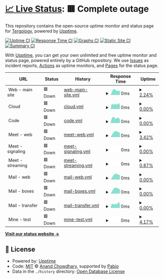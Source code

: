 # [📈 Live Status](https://Tergology.github.io/infra-upptime): <!--live status--> **🟥 Complete outage**

This repository contains the open-source uptime monitor and status page for [Tergology](http://tergology.com), powered by [Upptime](https://github.com/upptime/upptime).

[![Uptime CI](https://github.com/Tergology/infra-upptime/workflows/Uptime%20CI/badge.svg)](https://github.com/Tergology/infra-upptime/actions?query=workflow%3A%22Uptime+CI%22)
[![Response Time CI](https://github.com/Tergology/infra-upptime/workflows/Response%20Time%20CI/badge.svg)](https://github.com/Tergology/infra-upptime/actions?query=workflow%3A%22Response+Time+CI%22)
[![Graphs CI](https://github.com/Tergology/infra-upptime/workflows/Graphs%20CI/badge.svg)](https://github.com/Tergology/infra-upptime/actions?query=workflow%3A%22Graphs+CI%22)
[![Static Site CI](https://github.com/Tergology/infra-upptime/workflows/Static%20Site%20CI/badge.svg)](https://github.com/Tergology/infra-upptime/actions?query=workflow%3A%22Static+Site+CI%22)
[![Summary CI](https://github.com/Tergology/infra-upptime/workflows/Summary%20CI/badge.svg)](https://github.com/Tergology/infra-upptime/actions?query=workflow%3A%22Summary+CI%22)

With [Upptime](https://upptime.js.org), you can get your own unlimited and free uptime monitor and status page, powered entirely by a GitHub repository. We use [Issues](https://github.com/Tergology/infra-upptime/issues) as incident reports, [Actions](https://github.com/Tergology/infra-upptime/actions) as uptime monitors, and [Pages](https://Tergology.github.io/infra-upptime) for the status page.

<!--start: status pages-->
<!-- This summary is generated by Upptime (https://github.com/upptime/upptime) -->
<!-- Do not edit this manually, your changes will be overwritten -->
<!-- prettier-ignore -->
| URL | Status | History | Response Time | Uptime |
| --- | ------ | ------- | ------------- | ------ |
| <img alt="" src="https://icons.duckduckgo.com/ip3/www.$.ico" height="13"> Web - main site | 🟥 Down | [web-main-site.yml](https://github.com/Tergology/infra-upptime/commits/HEAD/history/web-main-site.yml) | <details><summary><img alt="Response time graph" src="./graphs/web-main-site/response-time-week.png" height="20"> 0ms</summary><br><a href="https://Tergology.github.io/infra-upptime/history/web-main-site"><img alt="Response time 0" src="https://img.shields.io/endpoint?url=https%3A%2F%2Fraw.githubusercontent.com%2FTergology%2Finfra-upptime%2FHEAD%2Fapi%2Fweb-main-site%2Fresponse-time.json"></a><br><a href="https://Tergology.github.io/infra-upptime/history/web-main-site"><img alt="24-hour response time 0" src="https://img.shields.io/endpoint?url=https%3A%2F%2Fraw.githubusercontent.com%2FTergology%2Finfra-upptime%2FHEAD%2Fapi%2Fweb-main-site%2Fresponse-time-day.json"></a><br><a href="https://Tergology.github.io/infra-upptime/history/web-main-site"><img alt="7-day response time 0" src="https://img.shields.io/endpoint?url=https%3A%2F%2Fraw.githubusercontent.com%2FTergology%2Finfra-upptime%2FHEAD%2Fapi%2Fweb-main-site%2Fresponse-time-week.json"></a><br><a href="https://Tergology.github.io/infra-upptime/history/web-main-site"><img alt="30-day response time 0" src="https://img.shields.io/endpoint?url=https%3A%2F%2Fraw.githubusercontent.com%2FTergology%2Finfra-upptime%2FHEAD%2Fapi%2Fweb-main-site%2Fresponse-time-month.json"></a><br><a href="https://Tergology.github.io/infra-upptime/history/web-main-site"><img alt="1-year response time 0" src="https://img.shields.io/endpoint?url=https%3A%2F%2Fraw.githubusercontent.com%2FTergology%2Finfra-upptime%2FHEAD%2Fapi%2Fweb-main-site%2Fresponse-time-year.json"></a></details> | <details><summary><a href="https://Tergology.github.io/infra-upptime/history/web-main-site">2.24%</a></summary><a href="https://Tergology.github.io/infra-upptime/history/web-main-site"><img alt="All-time uptime 2.24%" src="https://img.shields.io/endpoint?url=https%3A%2F%2Fraw.githubusercontent.com%2FTergology%2Finfra-upptime%2FHEAD%2Fapi%2Fweb-main-site%2Fuptime.json"></a><br><a href="https://Tergology.github.io/infra-upptime/history/web-main-site"><img alt="24-hour uptime 2.24%" src="https://img.shields.io/endpoint?url=https%3A%2F%2Fraw.githubusercontent.com%2FTergology%2Finfra-upptime%2FHEAD%2Fapi%2Fweb-main-site%2Fuptime-day.json"></a><br><a href="https://Tergology.github.io/infra-upptime/history/web-main-site"><img alt="7-day uptime 2.24%" src="https://img.shields.io/endpoint?url=https%3A%2F%2Fraw.githubusercontent.com%2FTergology%2Finfra-upptime%2FHEAD%2Fapi%2Fweb-main-site%2Fuptime-week.json"></a><br><a href="https://Tergology.github.io/infra-upptime/history/web-main-site"><img alt="30-day uptime 2.24%" src="https://img.shields.io/endpoint?url=https%3A%2F%2Fraw.githubusercontent.com%2FTergology%2Finfra-upptime%2FHEAD%2Fapi%2Fweb-main-site%2Fuptime-month.json"></a><br><a href="https://Tergology.github.io/infra-upptime/history/web-main-site"><img alt="1-year uptime 2.24%" src="https://img.shields.io/endpoint?url=https%3A%2F%2Fraw.githubusercontent.com%2FTergology%2Finfra-upptime%2FHEAD%2Fapi%2Fweb-main-site%2Fuptime-year.json"></a></details>
| <img alt="" src="https://icons.duckduckgo.com/ip3/cloud.$.ico" height="13"> Cloud | 🟥 Down | [cloud.yml](https://github.com/Tergology/infra-upptime/commits/HEAD/history/cloud.yml) | <details><summary><img alt="Response time graph" src="./graphs/cloud/response-time-week.png" height="20"> 0ms</summary><br><a href="https://Tergology.github.io/infra-upptime/history/cloud"><img alt="Response time 0" src="https://img.shields.io/endpoint?url=https%3A%2F%2Fraw.githubusercontent.com%2FTergology%2Finfra-upptime%2FHEAD%2Fapi%2Fcloud%2Fresponse-time.json"></a><br><a href="https://Tergology.github.io/infra-upptime/history/cloud"><img alt="24-hour response time 0" src="https://img.shields.io/endpoint?url=https%3A%2F%2Fraw.githubusercontent.com%2FTergology%2Finfra-upptime%2FHEAD%2Fapi%2Fcloud%2Fresponse-time-day.json"></a><br><a href="https://Tergology.github.io/infra-upptime/history/cloud"><img alt="7-day response time 0" src="https://img.shields.io/endpoint?url=https%3A%2F%2Fraw.githubusercontent.com%2FTergology%2Finfra-upptime%2FHEAD%2Fapi%2Fcloud%2Fresponse-time-week.json"></a><br><a href="https://Tergology.github.io/infra-upptime/history/cloud"><img alt="30-day response time 0" src="https://img.shields.io/endpoint?url=https%3A%2F%2Fraw.githubusercontent.com%2FTergology%2Finfra-upptime%2FHEAD%2Fapi%2Fcloud%2Fresponse-time-month.json"></a><br><a href="https://Tergology.github.io/infra-upptime/history/cloud"><img alt="1-year response time 0" src="https://img.shields.io/endpoint?url=https%3A%2F%2Fraw.githubusercontent.com%2FTergology%2Finfra-upptime%2FHEAD%2Fapi%2Fcloud%2Fresponse-time-year.json"></a></details> | <details><summary><a href="https://Tergology.github.io/infra-upptime/history/cloud">0.00%</a></summary><a href="https://Tergology.github.io/infra-upptime/history/cloud"><img alt="All-time uptime 0.00%" src="https://img.shields.io/endpoint?url=https%3A%2F%2Fraw.githubusercontent.com%2FTergology%2Finfra-upptime%2FHEAD%2Fapi%2Fcloud%2Fuptime.json"></a><br><a href="https://Tergology.github.io/infra-upptime/history/cloud"><img alt="24-hour uptime 0.00%" src="https://img.shields.io/endpoint?url=https%3A%2F%2Fraw.githubusercontent.com%2FTergology%2Finfra-upptime%2FHEAD%2Fapi%2Fcloud%2Fuptime-day.json"></a><br><a href="https://Tergology.github.io/infra-upptime/history/cloud"><img alt="7-day uptime 0.00%" src="https://img.shields.io/endpoint?url=https%3A%2F%2Fraw.githubusercontent.com%2FTergology%2Finfra-upptime%2FHEAD%2Fapi%2Fcloud%2Fuptime-week.json"></a><br><a href="https://Tergology.github.io/infra-upptime/history/cloud"><img alt="30-day uptime 0.00%" src="https://img.shields.io/endpoint?url=https%3A%2F%2Fraw.githubusercontent.com%2FTergology%2Finfra-upptime%2FHEAD%2Fapi%2Fcloud%2Fuptime-month.json"></a><br><a href="https://Tergology.github.io/infra-upptime/history/cloud"><img alt="1-year uptime 0.00%" src="https://img.shields.io/endpoint?url=https%3A%2F%2Fraw.githubusercontent.com%2FTergology%2Finfra-upptime%2FHEAD%2Fapi%2Fcloud%2Fuptime-year.json"></a></details>
| <img alt="" src="https://icons.duckduckgo.com/ip3/code.$.ico" height="13"> Code | 🟥 Down | [code.yml](https://github.com/Tergology/infra-upptime/commits/HEAD/history/code.yml) | <details><summary><img alt="Response time graph" src="./graphs/code/response-time-week.png" height="20"> 0ms</summary><br><a href="https://Tergology.github.io/infra-upptime/history/code"><img alt="Response time 0" src="https://img.shields.io/endpoint?url=https%3A%2F%2Fraw.githubusercontent.com%2FTergology%2Finfra-upptime%2FHEAD%2Fapi%2Fcode%2Fresponse-time.json"></a><br><a href="https://Tergology.github.io/infra-upptime/history/code"><img alt="24-hour response time 0" src="https://img.shields.io/endpoint?url=https%3A%2F%2Fraw.githubusercontent.com%2FTergology%2Finfra-upptime%2FHEAD%2Fapi%2Fcode%2Fresponse-time-day.json"></a><br><a href="https://Tergology.github.io/infra-upptime/history/code"><img alt="7-day response time 0" src="https://img.shields.io/endpoint?url=https%3A%2F%2Fraw.githubusercontent.com%2FTergology%2Finfra-upptime%2FHEAD%2Fapi%2Fcode%2Fresponse-time-week.json"></a><br><a href="https://Tergology.github.io/infra-upptime/history/code"><img alt="30-day response time 0" src="https://img.shields.io/endpoint?url=https%3A%2F%2Fraw.githubusercontent.com%2FTergology%2Finfra-upptime%2FHEAD%2Fapi%2Fcode%2Fresponse-time-month.json"></a><br><a href="https://Tergology.github.io/infra-upptime/history/code"><img alt="1-year response time 0" src="https://img.shields.io/endpoint?url=https%3A%2F%2Fraw.githubusercontent.com%2FTergology%2Finfra-upptime%2FHEAD%2Fapi%2Fcode%2Fresponse-time-year.json"></a></details> | <details><summary><a href="https://Tergology.github.io/infra-upptime/history/code">0.00%</a></summary><a href="https://Tergology.github.io/infra-upptime/history/code"><img alt="All-time uptime 0.00%" src="https://img.shields.io/endpoint?url=https%3A%2F%2Fraw.githubusercontent.com%2FTergology%2Finfra-upptime%2FHEAD%2Fapi%2Fcode%2Fuptime.json"></a><br><a href="https://Tergology.github.io/infra-upptime/history/code"><img alt="24-hour uptime 0.00%" src="https://img.shields.io/endpoint?url=https%3A%2F%2Fraw.githubusercontent.com%2FTergology%2Finfra-upptime%2FHEAD%2Fapi%2Fcode%2Fuptime-day.json"></a><br><a href="https://Tergology.github.io/infra-upptime/history/code"><img alt="7-day uptime 0.00%" src="https://img.shields.io/endpoint?url=https%3A%2F%2Fraw.githubusercontent.com%2FTergology%2Finfra-upptime%2FHEAD%2Fapi%2Fcode%2Fuptime-week.json"></a><br><a href="https://Tergology.github.io/infra-upptime/history/code"><img alt="30-day uptime 0.00%" src="https://img.shields.io/endpoint?url=https%3A%2F%2Fraw.githubusercontent.com%2FTergology%2Finfra-upptime%2FHEAD%2Fapi%2Fcode%2Fuptime-month.json"></a><br><a href="https://Tergology.github.io/infra-upptime/history/code"><img alt="1-year uptime 0.00%" src="https://img.shields.io/endpoint?url=https%3A%2F%2Fraw.githubusercontent.com%2FTergology%2Finfra-upptime%2FHEAD%2Fapi%2Fcode%2Fuptime-year.json"></a></details>
| <img alt="" src="https://icons.duckduckgo.com/ip3/meet.$.ico" height="13"> Meet - web | 🟥 Down | [meet-web.yml](https://github.com/Tergology/infra-upptime/commits/HEAD/history/meet-web.yml) | <details><summary><img alt="Response time graph" src="./graphs/meet-web/response-time-week.png" height="20"> 0ms</summary><br><a href="https://Tergology.github.io/infra-upptime/history/meet-web"><img alt="Response time 0" src="https://img.shields.io/endpoint?url=https%3A%2F%2Fraw.githubusercontent.com%2FTergology%2Finfra-upptime%2FHEAD%2Fapi%2Fmeet-web%2Fresponse-time.json"></a><br><a href="https://Tergology.github.io/infra-upptime/history/meet-web"><img alt="24-hour response time 0" src="https://img.shields.io/endpoint?url=https%3A%2F%2Fraw.githubusercontent.com%2FTergology%2Finfra-upptime%2FHEAD%2Fapi%2Fmeet-web%2Fresponse-time-day.json"></a><br><a href="https://Tergology.github.io/infra-upptime/history/meet-web"><img alt="7-day response time 0" src="https://img.shields.io/endpoint?url=https%3A%2F%2Fraw.githubusercontent.com%2FTergology%2Finfra-upptime%2FHEAD%2Fapi%2Fmeet-web%2Fresponse-time-week.json"></a><br><a href="https://Tergology.github.io/infra-upptime/history/meet-web"><img alt="30-day response time 0" src="https://img.shields.io/endpoint?url=https%3A%2F%2Fraw.githubusercontent.com%2FTergology%2Finfra-upptime%2FHEAD%2Fapi%2Fmeet-web%2Fresponse-time-month.json"></a><br><a href="https://Tergology.github.io/infra-upptime/history/meet-web"><img alt="1-year response time 0" src="https://img.shields.io/endpoint?url=https%3A%2F%2Fraw.githubusercontent.com%2FTergology%2Finfra-upptime%2FHEAD%2Fapi%2Fmeet-web%2Fresponse-time-year.json"></a></details> | <details><summary><a href="https://Tergology.github.io/infra-upptime/history/meet-web">3.42%</a></summary><a href="https://Tergology.github.io/infra-upptime/history/meet-web"><img alt="All-time uptime 3.42%" src="https://img.shields.io/endpoint?url=https%3A%2F%2Fraw.githubusercontent.com%2FTergology%2Finfra-upptime%2FHEAD%2Fapi%2Fmeet-web%2Fuptime.json"></a><br><a href="https://Tergology.github.io/infra-upptime/history/meet-web"><img alt="24-hour uptime 3.42%" src="https://img.shields.io/endpoint?url=https%3A%2F%2Fraw.githubusercontent.com%2FTergology%2Finfra-upptime%2FHEAD%2Fapi%2Fmeet-web%2Fuptime-day.json"></a><br><a href="https://Tergology.github.io/infra-upptime/history/meet-web"><img alt="7-day uptime 3.42%" src="https://img.shields.io/endpoint?url=https%3A%2F%2Fraw.githubusercontent.com%2FTergology%2Finfra-upptime%2FHEAD%2Fapi%2Fmeet-web%2Fuptime-week.json"></a><br><a href="https://Tergology.github.io/infra-upptime/history/meet-web"><img alt="30-day uptime 3.42%" src="https://img.shields.io/endpoint?url=https%3A%2F%2Fraw.githubusercontent.com%2FTergology%2Finfra-upptime%2FHEAD%2Fapi%2Fmeet-web%2Fuptime-month.json"></a><br><a href="https://Tergology.github.io/infra-upptime/history/meet-web"><img alt="1-year uptime 3.42%" src="https://img.shields.io/endpoint?url=https%3A%2F%2Fraw.githubusercontent.com%2FTergology%2Finfra-upptime%2FHEAD%2Fapi%2Fmeet-web%2Fuptime-year.json"></a></details>
| <img alt="" src="https://icons.duckduckgo.com/ip3/null.ico" height="13"> Meet - signaling | 🟥 Down | [meet-signaling.yml](https://github.com/Tergology/infra-upptime/commits/HEAD/history/meet-signaling.yml) | <details><summary><img alt="Response time graph" src="./graphs/meet-signaling/response-time-week.png" height="20"> 0ms</summary><br><a href="https://Tergology.github.io/infra-upptime/history/meet-signaling"><img alt="Response time 0" src="https://img.shields.io/endpoint?url=https%3A%2F%2Fraw.githubusercontent.com%2FTergology%2Finfra-upptime%2FHEAD%2Fapi%2Fmeet-signaling%2Fresponse-time.json"></a><br><a href="https://Tergology.github.io/infra-upptime/history/meet-signaling"><img alt="24-hour response time 0" src="https://img.shields.io/endpoint?url=https%3A%2F%2Fraw.githubusercontent.com%2FTergology%2Finfra-upptime%2FHEAD%2Fapi%2Fmeet-signaling%2Fresponse-time-day.json"></a><br><a href="https://Tergology.github.io/infra-upptime/history/meet-signaling"><img alt="7-day response time 0" src="https://img.shields.io/endpoint?url=https%3A%2F%2Fraw.githubusercontent.com%2FTergology%2Finfra-upptime%2FHEAD%2Fapi%2Fmeet-signaling%2Fresponse-time-week.json"></a><br><a href="https://Tergology.github.io/infra-upptime/history/meet-signaling"><img alt="30-day response time 0" src="https://img.shields.io/endpoint?url=https%3A%2F%2Fraw.githubusercontent.com%2FTergology%2Finfra-upptime%2FHEAD%2Fapi%2Fmeet-signaling%2Fresponse-time-month.json"></a><br><a href="https://Tergology.github.io/infra-upptime/history/meet-signaling"><img alt="1-year response time 0" src="https://img.shields.io/endpoint?url=https%3A%2F%2Fraw.githubusercontent.com%2FTergology%2Finfra-upptime%2FHEAD%2Fapi%2Fmeet-signaling%2Fresponse-time-year.json"></a></details> | <details><summary><a href="https://Tergology.github.io/infra-upptime/history/meet-signaling">0.00%</a></summary><a href="https://Tergology.github.io/infra-upptime/history/meet-signaling"><img alt="All-time uptime 0.00%" src="https://img.shields.io/endpoint?url=https%3A%2F%2Fraw.githubusercontent.com%2FTergology%2Finfra-upptime%2FHEAD%2Fapi%2Fmeet-signaling%2Fuptime.json"></a><br><a href="https://Tergology.github.io/infra-upptime/history/meet-signaling"><img alt="24-hour uptime 0.00%" src="https://img.shields.io/endpoint?url=https%3A%2F%2Fraw.githubusercontent.com%2FTergology%2Finfra-upptime%2FHEAD%2Fapi%2Fmeet-signaling%2Fuptime-day.json"></a><br><a href="https://Tergology.github.io/infra-upptime/history/meet-signaling"><img alt="7-day uptime 0.00%" src="https://img.shields.io/endpoint?url=https%3A%2F%2Fraw.githubusercontent.com%2FTergology%2Finfra-upptime%2FHEAD%2Fapi%2Fmeet-signaling%2Fuptime-week.json"></a><br><a href="https://Tergology.github.io/infra-upptime/history/meet-signaling"><img alt="30-day uptime 0.00%" src="https://img.shields.io/endpoint?url=https%3A%2F%2Fraw.githubusercontent.com%2FTergology%2Finfra-upptime%2FHEAD%2Fapi%2Fmeet-signaling%2Fuptime-month.json"></a><br><a href="https://Tergology.github.io/infra-upptime/history/meet-signaling"><img alt="1-year uptime 0.00%" src="https://img.shields.io/endpoint?url=https%3A%2F%2Fraw.githubusercontent.com%2FTergology%2Finfra-upptime%2FHEAD%2Fapi%2Fmeet-signaling%2Fuptime-year.json"></a></details>
| <img alt="" src="https://icons.duckduckgo.com/ip3/null.ico" height="13"> Meet - streaming | 🟥 Down | [meet-streaming.yml](https://github.com/Tergology/infra-upptime/commits/HEAD/history/meet-streaming.yml) | <details><summary><img alt="Response time graph" src="./graphs/meet-streaming/response-time-week.png" height="20"> 0ms</summary><br><a href="https://Tergology.github.io/infra-upptime/history/meet-streaming"><img alt="Response time 0" src="https://img.shields.io/endpoint?url=https%3A%2F%2Fraw.githubusercontent.com%2FTergology%2Finfra-upptime%2FHEAD%2Fapi%2Fmeet-streaming%2Fresponse-time.json"></a><br><a href="https://Tergology.github.io/infra-upptime/history/meet-streaming"><img alt="24-hour response time 0" src="https://img.shields.io/endpoint?url=https%3A%2F%2Fraw.githubusercontent.com%2FTergology%2Finfra-upptime%2FHEAD%2Fapi%2Fmeet-streaming%2Fresponse-time-day.json"></a><br><a href="https://Tergology.github.io/infra-upptime/history/meet-streaming"><img alt="7-day response time 0" src="https://img.shields.io/endpoint?url=https%3A%2F%2Fraw.githubusercontent.com%2FTergology%2Finfra-upptime%2FHEAD%2Fapi%2Fmeet-streaming%2Fresponse-time-week.json"></a><br><a href="https://Tergology.github.io/infra-upptime/history/meet-streaming"><img alt="30-day response time 0" src="https://img.shields.io/endpoint?url=https%3A%2F%2Fraw.githubusercontent.com%2FTergology%2Finfra-upptime%2FHEAD%2Fapi%2Fmeet-streaming%2Fresponse-time-month.json"></a><br><a href="https://Tergology.github.io/infra-upptime/history/meet-streaming"><img alt="1-year response time 0" src="https://img.shields.io/endpoint?url=https%3A%2F%2Fraw.githubusercontent.com%2FTergology%2Finfra-upptime%2FHEAD%2Fapi%2Fmeet-streaming%2Fresponse-time-year.json"></a></details> | <details><summary><a href="https://Tergology.github.io/infra-upptime/history/meet-streaming">0.87%</a></summary><a href="https://Tergology.github.io/infra-upptime/history/meet-streaming"><img alt="All-time uptime 0.87%" src="https://img.shields.io/endpoint?url=https%3A%2F%2Fraw.githubusercontent.com%2FTergology%2Finfra-upptime%2FHEAD%2Fapi%2Fmeet-streaming%2Fuptime.json"></a><br><a href="https://Tergology.github.io/infra-upptime/history/meet-streaming"><img alt="24-hour uptime 0.87%" src="https://img.shields.io/endpoint?url=https%3A%2F%2Fraw.githubusercontent.com%2FTergology%2Finfra-upptime%2FHEAD%2Fapi%2Fmeet-streaming%2Fuptime-day.json"></a><br><a href="https://Tergology.github.io/infra-upptime/history/meet-streaming"><img alt="7-day uptime 0.87%" src="https://img.shields.io/endpoint?url=https%3A%2F%2Fraw.githubusercontent.com%2FTergology%2Finfra-upptime%2FHEAD%2Fapi%2Fmeet-streaming%2Fuptime-week.json"></a><br><a href="https://Tergology.github.io/infra-upptime/history/meet-streaming"><img alt="30-day uptime 0.87%" src="https://img.shields.io/endpoint?url=https%3A%2F%2Fraw.githubusercontent.com%2FTergology%2Finfra-upptime%2FHEAD%2Fapi%2Fmeet-streaming%2Fuptime-month.json"></a><br><a href="https://Tergology.github.io/infra-upptime/history/meet-streaming"><img alt="1-year uptime 0.87%" src="https://img.shields.io/endpoint?url=https%3A%2F%2Fraw.githubusercontent.com%2FTergology%2Finfra-upptime%2FHEAD%2Fapi%2Fmeet-streaming%2Fuptime-year.json"></a></details>
| <img alt="" src="https://icons.duckduckgo.com/ip3/mail.$.ico" height="13"> Mail - web | 🟥 Down | [mail-web.yml](https://github.com/Tergology/infra-upptime/commits/HEAD/history/mail-web.yml) | <details><summary><img alt="Response time graph" src="./graphs/mail-web/response-time-week.png" height="20"> 0ms</summary><br><a href="https://Tergology.github.io/infra-upptime/history/mail-web"><img alt="Response time 0" src="https://img.shields.io/endpoint?url=https%3A%2F%2Fraw.githubusercontent.com%2FTergology%2Finfra-upptime%2FHEAD%2Fapi%2Fmail-web%2Fresponse-time.json"></a><br><a href="https://Tergology.github.io/infra-upptime/history/mail-web"><img alt="24-hour response time 0" src="https://img.shields.io/endpoint?url=https%3A%2F%2Fraw.githubusercontent.com%2FTergology%2Finfra-upptime%2FHEAD%2Fapi%2Fmail-web%2Fresponse-time-day.json"></a><br><a href="https://Tergology.github.io/infra-upptime/history/mail-web"><img alt="7-day response time 0" src="https://img.shields.io/endpoint?url=https%3A%2F%2Fraw.githubusercontent.com%2FTergology%2Finfra-upptime%2FHEAD%2Fapi%2Fmail-web%2Fresponse-time-week.json"></a><br><a href="https://Tergology.github.io/infra-upptime/history/mail-web"><img alt="30-day response time 0" src="https://img.shields.io/endpoint?url=https%3A%2F%2Fraw.githubusercontent.com%2FTergology%2Finfra-upptime%2FHEAD%2Fapi%2Fmail-web%2Fresponse-time-month.json"></a><br><a href="https://Tergology.github.io/infra-upptime/history/mail-web"><img alt="1-year response time 0" src="https://img.shields.io/endpoint?url=https%3A%2F%2Fraw.githubusercontent.com%2FTergology%2Finfra-upptime%2FHEAD%2Fapi%2Fmail-web%2Fresponse-time-year.json"></a></details> | <details><summary><a href="https://Tergology.github.io/infra-upptime/history/mail-web">0.00%</a></summary><a href="https://Tergology.github.io/infra-upptime/history/mail-web"><img alt="All-time uptime 0.00%" src="https://img.shields.io/endpoint?url=https%3A%2F%2Fraw.githubusercontent.com%2FTergology%2Finfra-upptime%2FHEAD%2Fapi%2Fmail-web%2Fuptime.json"></a><br><a href="https://Tergology.github.io/infra-upptime/history/mail-web"><img alt="24-hour uptime 0.00%" src="https://img.shields.io/endpoint?url=https%3A%2F%2Fraw.githubusercontent.com%2FTergology%2Finfra-upptime%2FHEAD%2Fapi%2Fmail-web%2Fuptime-day.json"></a><br><a href="https://Tergology.github.io/infra-upptime/history/mail-web"><img alt="7-day uptime 0.00%" src="https://img.shields.io/endpoint?url=https%3A%2F%2Fraw.githubusercontent.com%2FTergology%2Finfra-upptime%2FHEAD%2Fapi%2Fmail-web%2Fuptime-week.json"></a><br><a href="https://Tergology.github.io/infra-upptime/history/mail-web"><img alt="30-day uptime 0.00%" src="https://img.shields.io/endpoint?url=https%3A%2F%2Fraw.githubusercontent.com%2FTergology%2Finfra-upptime%2FHEAD%2Fapi%2Fmail-web%2Fuptime-month.json"></a><br><a href="https://Tergology.github.io/infra-upptime/history/mail-web"><img alt="1-year uptime 0.00%" src="https://img.shields.io/endpoint?url=https%3A%2F%2Fraw.githubusercontent.com%2FTergology%2Finfra-upptime%2FHEAD%2Fapi%2Fmail-web%2Fuptime-year.json"></a></details>
| <img alt="" src="https://icons.duckduckgo.com/ip3/null.ico" height="13"> Mail - boxes | 🟥 Down | [mail-boxes.yml](https://github.com/Tergology/infra-upptime/commits/HEAD/history/mail-boxes.yml) | <details><summary><img alt="Response time graph" src="./graphs/mail-boxes/response-time-week.png" height="20"> 0ms</summary><br><a href="https://Tergology.github.io/infra-upptime/history/mail-boxes"><img alt="Response time 0" src="https://img.shields.io/endpoint?url=https%3A%2F%2Fraw.githubusercontent.com%2FTergology%2Finfra-upptime%2FHEAD%2Fapi%2Fmail-boxes%2Fresponse-time.json"></a><br><a href="https://Tergology.github.io/infra-upptime/history/mail-boxes"><img alt="24-hour response time 0" src="https://img.shields.io/endpoint?url=https%3A%2F%2Fraw.githubusercontent.com%2FTergology%2Finfra-upptime%2FHEAD%2Fapi%2Fmail-boxes%2Fresponse-time-day.json"></a><br><a href="https://Tergology.github.io/infra-upptime/history/mail-boxes"><img alt="7-day response time 0" src="https://img.shields.io/endpoint?url=https%3A%2F%2Fraw.githubusercontent.com%2FTergology%2Finfra-upptime%2FHEAD%2Fapi%2Fmail-boxes%2Fresponse-time-week.json"></a><br><a href="https://Tergology.github.io/infra-upptime/history/mail-boxes"><img alt="30-day response time 0" src="https://img.shields.io/endpoint?url=https%3A%2F%2Fraw.githubusercontent.com%2FTergology%2Finfra-upptime%2FHEAD%2Fapi%2Fmail-boxes%2Fresponse-time-month.json"></a><br><a href="https://Tergology.github.io/infra-upptime/history/mail-boxes"><img alt="1-year response time 0" src="https://img.shields.io/endpoint?url=https%3A%2F%2Fraw.githubusercontent.com%2FTergology%2Finfra-upptime%2FHEAD%2Fapi%2Fmail-boxes%2Fresponse-time-year.json"></a></details> | <details><summary><a href="https://Tergology.github.io/infra-upptime/history/mail-boxes">0.00%</a></summary><a href="https://Tergology.github.io/infra-upptime/history/mail-boxes"><img alt="All-time uptime 0.00%" src="https://img.shields.io/endpoint?url=https%3A%2F%2Fraw.githubusercontent.com%2FTergology%2Finfra-upptime%2FHEAD%2Fapi%2Fmail-boxes%2Fuptime.json"></a><br><a href="https://Tergology.github.io/infra-upptime/history/mail-boxes"><img alt="24-hour uptime 0.00%" src="https://img.shields.io/endpoint?url=https%3A%2F%2Fraw.githubusercontent.com%2FTergology%2Finfra-upptime%2FHEAD%2Fapi%2Fmail-boxes%2Fuptime-day.json"></a><br><a href="https://Tergology.github.io/infra-upptime/history/mail-boxes"><img alt="7-day uptime 0.00%" src="https://img.shields.io/endpoint?url=https%3A%2F%2Fraw.githubusercontent.com%2FTergology%2Finfra-upptime%2FHEAD%2Fapi%2Fmail-boxes%2Fuptime-week.json"></a><br><a href="https://Tergology.github.io/infra-upptime/history/mail-boxes"><img alt="30-day uptime 0.00%" src="https://img.shields.io/endpoint?url=https%3A%2F%2Fraw.githubusercontent.com%2FTergology%2Finfra-upptime%2FHEAD%2Fapi%2Fmail-boxes%2Fuptime-month.json"></a><br><a href="https://Tergology.github.io/infra-upptime/history/mail-boxes"><img alt="1-year uptime 0.00%" src="https://img.shields.io/endpoint?url=https%3A%2F%2Fraw.githubusercontent.com%2FTergology%2Finfra-upptime%2FHEAD%2Fapi%2Fmail-boxes%2Fuptime-year.json"></a></details>
| <img alt="" src="https://icons.duckduckgo.com/ip3/null.ico" height="13"> Mail - transfer | 🟥 Down | [mail-transfer.yml](https://github.com/Tergology/infra-upptime/commits/HEAD/history/mail-transfer.yml) | <details><summary><img alt="Response time graph" src="./graphs/mail-transfer/response-time-week.png" height="20"> 0ms</summary><br><a href="https://Tergology.github.io/infra-upptime/history/mail-transfer"><img alt="Response time 0" src="https://img.shields.io/endpoint?url=https%3A%2F%2Fraw.githubusercontent.com%2FTergology%2Finfra-upptime%2FHEAD%2Fapi%2Fmail-transfer%2Fresponse-time.json"></a><br><a href="https://Tergology.github.io/infra-upptime/history/mail-transfer"><img alt="24-hour response time 0" src="https://img.shields.io/endpoint?url=https%3A%2F%2Fraw.githubusercontent.com%2FTergology%2Finfra-upptime%2FHEAD%2Fapi%2Fmail-transfer%2Fresponse-time-day.json"></a><br><a href="https://Tergology.github.io/infra-upptime/history/mail-transfer"><img alt="7-day response time 0" src="https://img.shields.io/endpoint?url=https%3A%2F%2Fraw.githubusercontent.com%2FTergology%2Finfra-upptime%2FHEAD%2Fapi%2Fmail-transfer%2Fresponse-time-week.json"></a><br><a href="https://Tergology.github.io/infra-upptime/history/mail-transfer"><img alt="30-day response time 0" src="https://img.shields.io/endpoint?url=https%3A%2F%2Fraw.githubusercontent.com%2FTergology%2Finfra-upptime%2FHEAD%2Fapi%2Fmail-transfer%2Fresponse-time-month.json"></a><br><a href="https://Tergology.github.io/infra-upptime/history/mail-transfer"><img alt="1-year response time 0" src="https://img.shields.io/endpoint?url=https%3A%2F%2Fraw.githubusercontent.com%2FTergology%2Finfra-upptime%2FHEAD%2Fapi%2Fmail-transfer%2Fresponse-time-year.json"></a></details> | <details><summary><a href="https://Tergology.github.io/infra-upptime/history/mail-transfer">0.00%</a></summary><a href="https://Tergology.github.io/infra-upptime/history/mail-transfer"><img alt="All-time uptime 0.00%" src="https://img.shields.io/endpoint?url=https%3A%2F%2Fraw.githubusercontent.com%2FTergology%2Finfra-upptime%2FHEAD%2Fapi%2Fmail-transfer%2Fuptime.json"></a><br><a href="https://Tergology.github.io/infra-upptime/history/mail-transfer"><img alt="24-hour uptime 0.00%" src="https://img.shields.io/endpoint?url=https%3A%2F%2Fraw.githubusercontent.com%2FTergology%2Finfra-upptime%2FHEAD%2Fapi%2Fmail-transfer%2Fuptime-day.json"></a><br><a href="https://Tergology.github.io/infra-upptime/history/mail-transfer"><img alt="7-day uptime 0.00%" src="https://img.shields.io/endpoint?url=https%3A%2F%2Fraw.githubusercontent.com%2FTergology%2Finfra-upptime%2FHEAD%2Fapi%2Fmail-transfer%2Fuptime-week.json"></a><br><a href="https://Tergology.github.io/infra-upptime/history/mail-transfer"><img alt="30-day uptime 0.00%" src="https://img.shields.io/endpoint?url=https%3A%2F%2Fraw.githubusercontent.com%2FTergology%2Finfra-upptime%2FHEAD%2Fapi%2Fmail-transfer%2Fuptime-month.json"></a><br><a href="https://Tergology.github.io/infra-upptime/history/mail-transfer"><img alt="1-year uptime 0.00%" src="https://img.shields.io/endpoint?url=https%3A%2F%2Fraw.githubusercontent.com%2FTergology%2Finfra-upptime%2FHEAD%2Fapi%2Fmail-transfer%2Fuptime-year.json"></a></details>
| <img alt="" src="https://icons.duckduckgo.com/ip3/null.ico" height="13"> Mine - test | 🟥 Down | [mine-test.yml](https://github.com/Tergology/infra-upptime/commits/HEAD/history/mine-test.yml) | <details><summary><img alt="Response time graph" src="./graphs/mine-test/response-time-week.png" height="20"> 0ms</summary><br><a href="https://Tergology.github.io/infra-upptime/history/mine-test"><img alt="Response time 0" src="https://img.shields.io/endpoint?url=https%3A%2F%2Fraw.githubusercontent.com%2FTergology%2Finfra-upptime%2FHEAD%2Fapi%2Fmine-test%2Fresponse-time.json"></a><br><a href="https://Tergology.github.io/infra-upptime/history/mine-test"><img alt="24-hour response time 0" src="https://img.shields.io/endpoint?url=https%3A%2F%2Fraw.githubusercontent.com%2FTergology%2Finfra-upptime%2FHEAD%2Fapi%2Fmine-test%2Fresponse-time-day.json"></a><br><a href="https://Tergology.github.io/infra-upptime/history/mine-test"><img alt="7-day response time 0" src="https://img.shields.io/endpoint?url=https%3A%2F%2Fraw.githubusercontent.com%2FTergology%2Finfra-upptime%2FHEAD%2Fapi%2Fmine-test%2Fresponse-time-week.json"></a><br><a href="https://Tergology.github.io/infra-upptime/history/mine-test"><img alt="30-day response time 0" src="https://img.shields.io/endpoint?url=https%3A%2F%2Fraw.githubusercontent.com%2FTergology%2Finfra-upptime%2FHEAD%2Fapi%2Fmine-test%2Fresponse-time-month.json"></a><br><a href="https://Tergology.github.io/infra-upptime/history/mine-test"><img alt="1-year response time 0" src="https://img.shields.io/endpoint?url=https%3A%2F%2Fraw.githubusercontent.com%2FTergology%2Finfra-upptime%2FHEAD%2Fapi%2Fmine-test%2Fresponse-time-year.json"></a></details> | <details><summary><a href="https://Tergology.github.io/infra-upptime/history/mine-test">4.17%</a></summary><a href="https://Tergology.github.io/infra-upptime/history/mine-test"><img alt="All-time uptime 4.17%" src="https://img.shields.io/endpoint?url=https%3A%2F%2Fraw.githubusercontent.com%2FTergology%2Finfra-upptime%2FHEAD%2Fapi%2Fmine-test%2Fuptime.json"></a><br><a href="https://Tergology.github.io/infra-upptime/history/mine-test"><img alt="24-hour uptime 4.17%" src="https://img.shields.io/endpoint?url=https%3A%2F%2Fraw.githubusercontent.com%2FTergology%2Finfra-upptime%2FHEAD%2Fapi%2Fmine-test%2Fuptime-day.json"></a><br><a href="https://Tergology.github.io/infra-upptime/history/mine-test"><img alt="7-day uptime 4.17%" src="https://img.shields.io/endpoint?url=https%3A%2F%2Fraw.githubusercontent.com%2FTergology%2Finfra-upptime%2FHEAD%2Fapi%2Fmine-test%2Fuptime-week.json"></a><br><a href="https://Tergology.github.io/infra-upptime/history/mine-test"><img alt="30-day uptime 4.17%" src="https://img.shields.io/endpoint?url=https%3A%2F%2Fraw.githubusercontent.com%2FTergology%2Finfra-upptime%2FHEAD%2Fapi%2Fmine-test%2Fuptime-month.json"></a><br><a href="https://Tergology.github.io/infra-upptime/history/mine-test"><img alt="1-year uptime 4.17%" src="https://img.shields.io/endpoint?url=https%3A%2F%2Fraw.githubusercontent.com%2FTergology%2Finfra-upptime%2FHEAD%2Fapi%2Fmine-test%2Fuptime-year.json"></a></details>

<!--end: status pages-->

[**Visit our status website →**](https://Tergology.github.io/infra-upptime)

## 📄 License

- Powered by: [Upptime](https://github.com/upptime/upptime)
- Code: [MIT](./LICENSE) © [Anand Chowdhary](https://anandchowdhary.com), supported by [Pabio](https://pabio.com)
- Data in the `./history` directory: [Open Database License](https://opendatacommons.org/licenses/odbl/1-0/)
